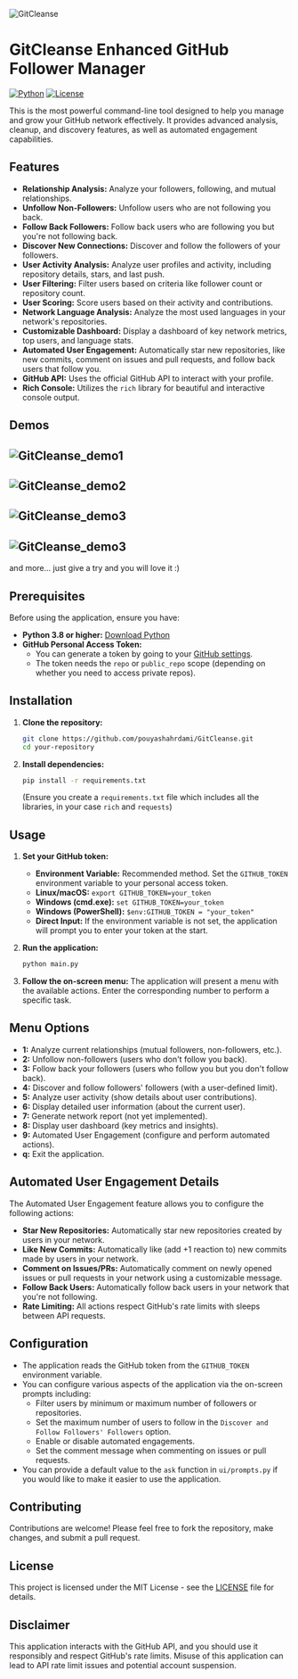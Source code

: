 ![GitCleanse](banner.jpg)

# GitCleanse Enhanced GitHub Follower Manager

[![Python](https://img.shields.io/badge/python-3.8+-blue.svg)](https://www.python.org/downloads/)
[![License](https://img.shields.io/badge/license-MIT-green.svg)](LICENSE)

This is the most powerful command-line tool designed to help you manage and grow your GitHub network effectively. It provides advanced analysis, cleanup, and discovery features, as well as automated engagement capabilities.

## Features

-   **Relationship Analysis:** Analyze your followers, following, and mutual relationships.
-   **Unfollow Non-Followers:** Unfollow users who are not following you back.
-   **Follow Back Followers:** Follow back users who are following you but you're not following back.
-   **Discover New Connections:** Discover and follow the followers of your followers.
-   **User Activity Analysis:** Analyze user profiles and activity, including repository details, stars, and last push.
-   **User Filtering:** Filter users based on criteria like follower count or repository count.
-   **User Scoring:** Score users based on their activity and contributions.
-   **Network Language Analysis:** Analyze the most used languages in your network's repositories.
-   **Customizable Dashboard:** Display a dashboard of key network metrics, top users, and language stats.
-   **Automated User Engagement:** Automatically star new repositories, like new commits, comment on issues and pull requests, and follow back users that follow you.
-   **GitHub API:** Uses the official GitHub API to interact with your profile.
-   **Rich Console:** Utilizes the `rich` library for beautiful and interactive console output.

## Demos
![GitCleanse_demo1](demo1.png)
-
![GitCleanse_demo2](demo2.png)
-
![GitCleanse_demo3](demo3.png)
-
![GitCleanse_demo3](demo4.png)
-
and more... just give a try and you will love it :)

## Prerequisites

Before using the application, ensure you have:

-   **Python 3.8 or higher:** [Download Python](https://www.python.org/downloads/)
-   **GitHub Personal Access Token:**
    -   You can generate a token by going to your [GitHub settings](https://github.com/settings/tokens).
    -   The token needs the `repo` or `public_repo` scope (depending on whether you need to access private repos).

## Installation

1.  **Clone the repository:**
    ```bash
    git clone https://github.com/pouyashahrdami/GitCleanse.git
    cd your-repository
    ```
2.  **Install dependencies:**
    ```bash
    pip install -r requirements.txt
    ```
    (Ensure you create a `requirements.txt` file which includes all the libraries, in your case `rich` and `requests`)

## Usage

1.  **Set your GitHub token:**

    -   **Environment Variable:** Recommended method. Set the `GITHUB_TOKEN` environment variable to your personal access token.
      -   **Linux/macOS:** `export GITHUB_TOKEN=your_token`
      -   **Windows (cmd.exe):** `set GITHUB_TOKEN=your_token`
      -   **Windows (PowerShell):** `$env:GITHUB_TOKEN = "your_token"`
    -   **Direct Input:** If the environment variable is not set, the application will prompt you to enter your token at the start.
2.  **Run the application:**
    ```bash
    python main.py
    ```
3.  **Follow the on-screen menu:**
    The application will present a menu with the available actions. Enter the corresponding number to perform a specific task.

## Menu Options

-   **1:** Analyze current relationships (mutual followers, non-followers, etc.).
-   **2:** Unfollow non-followers (users who don't follow you back).
-   **3:** Follow back your followers (users who follow you but you don't follow back).
-   **4:** Discover and follow followers' followers (with a user-defined limit).
-   **5:** Analyze user activity (show details about user contributions).
-   **6:** Display detailed user information (about the current user).
-   **7:** Generate network report (not yet implemented).
-   **8:** Display user dashboard (key metrics and insights).
-   **9:** Automated User Engagement (configure and perform automated actions).
-   **q:** Exit the application.

## Automated User Engagement Details
The Automated User Engagement feature allows you to configure the following actions:

-   **Star New Repositories:** Automatically star new repositories created by users in your network.
-   **Like New Commits:** Automatically like (add +1 reaction to) new commits made by users in your network.
-   **Comment on Issues/PRs:** Automatically comment on newly opened issues or pull requests in your network using a customizable message.
-   **Follow Back Users:** Automatically follow back users in your network that you're not following.
-   **Rate Limiting:** All actions respect GitHub's rate limits with sleeps between API requests.

## Configuration

-   The application reads the GitHub token from the `GITHUB_TOKEN` environment variable.
- You can configure various aspects of the application via the on-screen prompts including:
   - Filter users by minimum or maximum number of followers or repositories.
   - Set the maximum number of users to follow in the `Discover and Follow Followers' Followers` option.
   - Enable or disable automated engagements.
   - Set the comment message when commenting on issues or pull requests.
-   You can provide a default value to the `ask` function in `ui/prompts.py` if you would like to make it easier to use the application.

## Contributing

Contributions are welcome! Please feel free to fork the repository, make changes, and submit a pull request.

## License

This project is licensed under the MIT License - see the [LICENSE](LICENSE) file for details.

## Disclaimer

This application interacts with the GitHub API, and you should use it responsibly and respect GitHub's rate limits. Misuse of this application can lead to API rate limit issues and potential account suspension.